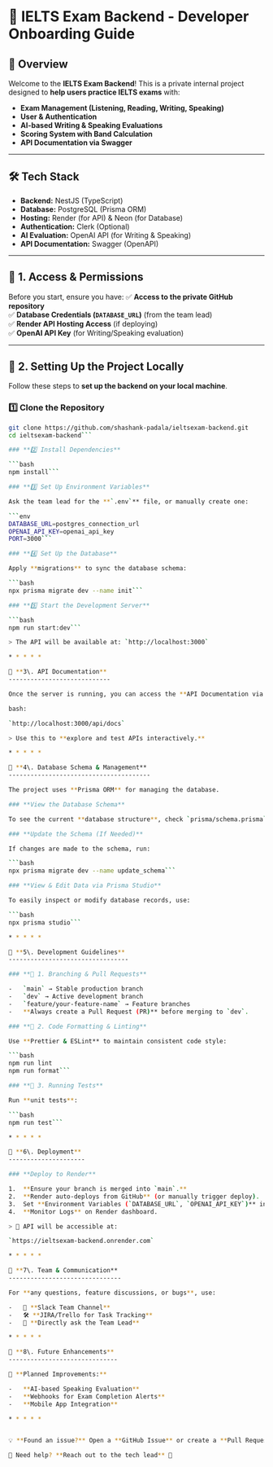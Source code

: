 # 🎯 IELTS Exam Backend - Developer Onboarding Guide

## 🚀 Overview
Welcome to the **IELTS Exam Backend**! This is a private internal project designed to **help users practice IELTS exams** with:
- **Exam Management (Listening, Reading, Writing, Speaking)**
- **User & Authentication**
- **AI-based Writing & Speaking Evaluations**
- **Scoring System with Band Calculation**
- **API Documentation via Swagger**

---
## 🛠️ Tech Stack
- **Backend:** NestJS (TypeScript)
- **Database:** PostgreSQL (Prisma ORM)
- **Hosting:** Render (for API) & Neon (for Database)
- **Authentication:** Clerk (Optional)
- **AI Evaluation:** OpenAI API (for Writing & Speaking)
- **API Documentation:** Swagger (OpenAPI)

---
## 📌 **1. Access & Permissions**
Before you start, ensure you have:
✅ **Access to the private GitHub repository**  
✅ **Database Credentials (`DATABASE_URL`)** (from the team lead)  
✅ **Render API Hosting Access** (if deploying)  
✅ **OpenAI API Key** (for Writing/Speaking evaluation)

---
## 📌 **2. Setting Up the Project Locally**
Follow these steps to **set up the backend on your local machine**.

### **1️⃣ Clone the Repository**
```bash
git clone https://github.com/shashank-padala/ieltsexam-backend.git
cd ieltsexam-backend```

### **2️⃣ Install Dependencies**

```bash
npm install```

### **3️⃣ Set Up Environment Variables**

Ask the team lead for the **`.env`** file, or manually create one:

```env
DATABASE_URL=postgres_connection_url
OPENAI_API_KEY=openai_api_key
PORT=3000```

### **4️⃣ Set Up the Database**

Apply **migrations** to sync the database schema:

```bash
npx prisma migrate dev --name init```

### **5️⃣ Start the Development Server**

```bash
npm run start:dev```

> The API will be available at: `http://localhost:3000`

* * * * *

📌 **3\. API Documentation**
----------------------------

Once the server is running, you can access the **API Documentation via Swagger UI**:

bash:

`http://localhost:3000/api/docs`

> Use this to **explore and test APIs interactively.**

* * * * *

📌 **4\. Database Schema & Management**
---------------------------------------

The project uses **Prisma ORM** for managing the database.

### **View the Database Schema**

To see the current **database structure**, check `prisma/schema.prisma`.

### **Update the Schema (If Needed)**

If changes are made to the schema, run:

```bash
npx prisma migrate dev --name update_schema```

### **View & Edit Data via Prisma Studio**

To easily inspect or modify database records, use:

```bash
npx prisma studio```

* * * * *

📌 **5\. Development Guidelines**
---------------------------------

### **🔹 1. Branching & Pull Requests**

-   `main` → Stable production branch
-   `dev` → Active development branch
-   `feature/your-feature-name` → Feature branches
-   **Always create a Pull Request (PR)** before merging to `dev`.

### **🔹 2. Code Formatting & Linting**

Use **Prettier & ESLint** to maintain consistent code style:

```bash
npm run lint
npm run format```

### **🔹 3. Running Tests**

Run **unit tests**:

```bash
npm run test```

* * * * *

📌 **6\. Deployment**
---------------------

### **Deploy to Render**

1.  **Ensure your branch is merged into `main`.**
2.  **Render auto-deploys from GitHub** (or manually trigger deploy).
3.  Set **Environment Variables (`DATABASE_URL`, `OPENAI_API_KEY`)** in Render.
4.  **Monitor Logs** on Render dashboard.

> 🚀 API will be accessible at:

`https://ieltsexam-backend.onrender.com`

* * * * *

📌 **7\. Team & Communication**
-------------------------------

For **any questions, feature discussions, or bugs**, use:

-   📝 **Slack Team Channel**
-   🛠️ **JIRA/Trello for Task Tracking**
-   📩 **Directly ask the Team Lead**

* * * * *

📌 **8\. Future Enhancements**
------------------------------

🚀 **Planned Improvements:**

-   **AI-based Speaking Evaluation**
-   **Webhooks for Exam Completion Alerts**
-   **Mobile App Integration**

* * * * *


💡 **Found an issue?** Open a **GitHub Issue** or create a **Pull Request (PR)**!

📩 Need help? **Reach out to the tech lead** 🚀
